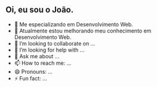## Oi, eu sou o João.



- 🔭 Me especializando em Desenvolvimento Web.
- 🌱 Atualmente estou melhorando meu conhecimento em Desenvolvimento Web.
- 👯 I’m looking to collaborate on ...
- 🤔 I’m looking for help with ...
- 💬 Ask me about ...
- 📫 How to reach me: ...
- 😄 Pronouns: ...
- ⚡ Fun fact: ...
